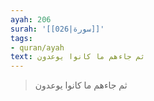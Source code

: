 ```yaml
---
ayah: 206
surah: '[[026|سورة]]'
tags:
- quran/ayah
text: ثم جاءهم ما كانوا يوعدون
---
```

> ثم جاءهم ما كانوا يوعدون
